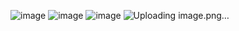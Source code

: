![image](https://github.com/emirhandogandemir/Kubernetes-Notlar/assets/74687192/cc18e742-2c33-4cc7-8bcb-9780802722ac)
![image](https://github.com/emirhandogandemir/Kubernetes-Notlar/assets/74687192/d5c3b9dc-b1db-4c29-88e2-14050dc28e60)
![image](https://github.com/emirhandogandemir/Kubernetes-Notlar/assets/74687192/dd0436ca-cdaf-43ac-b4d8-77eafe52c8dc)
![Uploading image.png…]()
